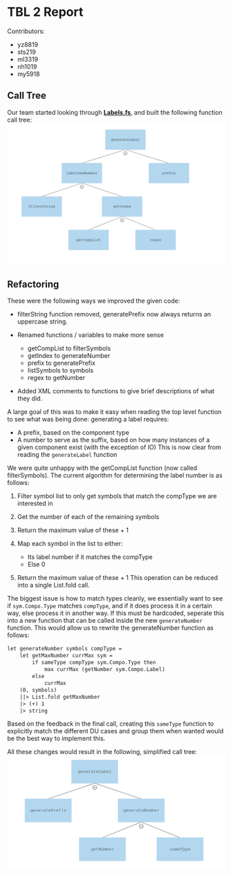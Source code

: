 TBL 2 Report
============
Contributors: 
- yz8819
- sts219
- ml3319
- nh1019
- my5918

Call Tree
---------
Our team started looking through [**Labels.fs**](./Labels/Labels/src/Labels.fs), and built the following function call tree:
![]( call_tree.png)

Refactoring
-----------
These were the following ways we improved the given code:
- filterString function removed, generatePrefix now always returns an uppercase string.

- Renamed functions / variables to make more sense
    - getCompList to filterSymbols
    - getIndex to generateNumber
    - prefix to generatePrefix
    - listSymbols to symbols
    - regex to getNumber

- Added XML comments to functions to give brief descriptions of what they did.

A large goal of this was to make it easy when reading the top level function to see what was being done: generating a label requires:
- A prefix, based on the component type
- A number to serve as the suffix, based on how many instances of a given component exist (with the exception of IO)
This is now clear from reading the `generateLabel` function

We were quite unhappy with the getCompList function (now called filterSymbols). The current algorithm for determining the label number is as follows:
1. Filter symbol list to only get symbols that match the compType we are interested in
2. Get the number of each of the remaining symbols
3. Return the maximum value of these + 1

1. Map each symbol in the list to either:
    - Its label number if it matches the compType
    - Else 0
2. Return the maximum value of these + 1
This operation can be reduced into a single List.fold call.
    
The biggest issue is how to match types cleanly, we essentially want to see if `sym.Compo.Type` matches `compType`, and if it does process it in a certain way, else process it in another way. If this must be hardcoded, seperate this into a new function that can be called inside the new `generateNumber` function. This would allow us to rewrite the generateNumber function as follows:
``` F#
let generateNumber symbols compType =
    let getMaxNumber currMax sym = 
        if sameType compType sym.Compo.Type then
            max currMax (getNumber sym.Compo.Label) 
        else
            currMax
    (0, symbols)
    ||> List.fold getMaxNumber
    |> (+) 1
    |> string
```
Based on the feedback in the final call, creating this `sameType` function to explicitly match the different DU cases and group them when wanted would be the best way to implement this.

All these changes would result in the following, simplified call tree:
![](./call_tree_new.png)